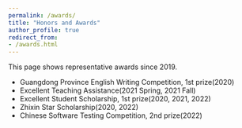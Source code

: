 ```yaml
---
permalink: /awards/
title: "Honors and Awards"
author_profile: true
redirect_from:
- /awards.html
---
```


This page shows representative awards since 2019.

- Guangdong Province English Writing Competition, 1st prize(2020)
- Excellent Teaching Assistance(2021 Spring, 2021 Fall)
- Excellent Student Scholarship, 1st prize(2020, 2021, 2022)
- Zhixin Star Scholarship(2020, 2022)
- Chinese Software Testing Competition, 2nd prize(2022)